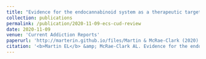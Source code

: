 ```yaml
---
title: "Evidence for the endocannabinoid system as a therapeutic target in the treatment of cannabis use disorder"
collection: publications
permalink: /publication/2020-11-09-ecs-cud-review
date: 2020-11-09
venue: 'Current Addiction Reports'
paperurl: 'http://marterin.github.io/files/Martin & McRae-Clark (2020).pdf'
citation: '<b>Martin EL</b> &amp; McRae-Clark AL. Evidence for the endocannabinoid system as a therapeutic target in the treatment of cannabis use disorder. <i>Current Addiction Reports</i>. (2020).'
---
```


<a href="http://marterin.github.io/files/Martin & McRae-Clark (2020).pdf"><i class="fas fa-fw fa-file-pdf zoom" aria-hidden="true"></i></a>